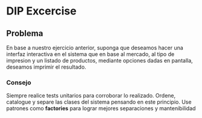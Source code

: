 # DIP Excercise

## Problema

En base a nuestro ejercicio anterior, suponga que deseamos hacer una interfaz interactiva en el sistema que en base al mercado, al tipo de impresion y un listado de productos, mediante opciones dadas en pantalla, deseamos imprimir el resultado.

### Consejo

Siempre realice tests unitarios para corroborar lo realizado.
Ordene, catalogue y separe las clases del sistema pensando en este principio. Use patrones como **factories** para lograr mejores separaciones y mantenibilidad
